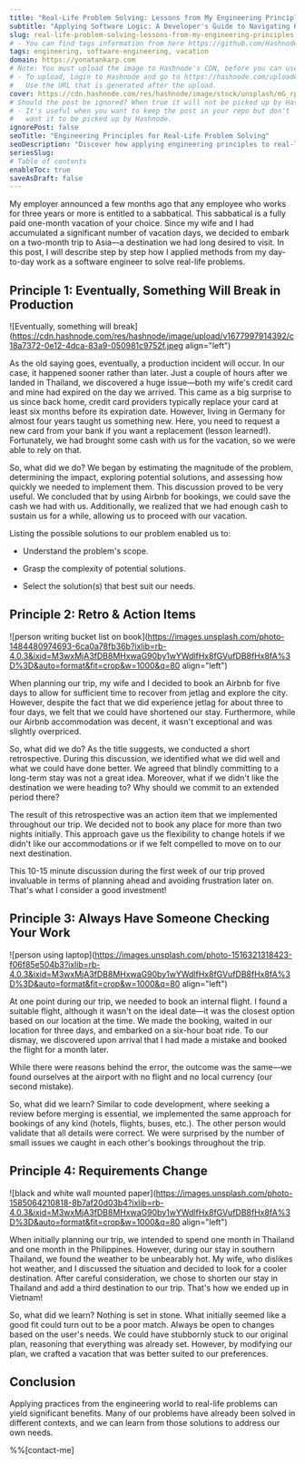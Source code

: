 ```yaml
---
title: "Real-Life Problem Solving: Lessons from My Engineering Principles"
subtitle: "Applying Software Logic: A Developer's Guide to Navigating Real-World Adventures"
slug: real-life-problem-solving-lessons-from-my-engineering-principles
# - You can find tags information from here https://github.com/Hashnode/support/blob/main/misc/tags.json
tags: engineering, software-engineering, vacation
domain: https://yonatankarp.com
# Note: You must upload the image to Hashnode's CDN, before you can use it here.
# - To upload, Login to Hashnode and go to https://hashnode.com/uploader
#   Use the URL that is generated after the upload.
cover: https://cdn.hashnode.com/res/hashnode/image/stock/unsplash/mG_rp41aYqM/upload/c005903413ae12d6b9077e52e6e2d85a.jpeg
# Should the post be ignored? When true it will not be picked up by Hashnode.
# - It's useful when you want to keep the post in your repo but don't
#   want it to be picked up by Hashnode.
ignorePost: false
seoTitle: "Engineering Principles for Real-Life Problem Solving"
seoDescription: "Discover how applying engineering principles to real-life situations can enhance problem-solving skills. Learn valuable lessons from my vacation experiences"
seriesSlug:
# Table of contents
enableToc: true
saveAsDraft: false
---
```



My employer announced a few months ago that any employee who works for three years or more is entitled to a sabbatical. This sabbatical is a fully paid one-month vacation of your choice. Since my wife and I had accumulated a significant number of vacation days, we decided to embark on a two-month trip to Asia—a destination we had long desired to visit. In this post, I will describe step by step how I applied methods from my day-to-day work as a software engineer to solve real-life problems.

## Principle 1: Eventually, Something Will Break in Production

![Eventually, something will break](https://cdn.hashnode.com/res/hashnode/image/upload/v1677997914392/c18a7372-0e12-4dca-83a9-050981c9752f.jpeg align="left")

As the old saying goes, eventually, a production incident will occur. In our case, it happened sooner rather than later. Just a couple of hours after we landed in Thailand, we discovered a huge issue—both my wife's credit card and mine had expired on the day we arrived. This came as a big surprise to us since back home, credit card providers typically replace your card at least six months before its expiration date. However, living in Germany for almost four years taught us something new. Here, you need to request a new card from your bank if you want a replacement (lesson learned!). Fortunately, we had brought some cash with us for the vacation, so we were able to rely on that.

So, what did we do? We began by estimating the magnitude of the problem, determining the impact, exploring potential solutions, and assessing how quickly we needed to implement them. This discussion proved to be very useful. We concluded that by using Airbnb for bookings, we could save the cash we had with us. Additionally, we realized that we had enough cash to sustain us for a while, allowing us to proceed with our vacation.

Listing the possible solutions to our problem enabled us to:

* Understand the problem's scope.
    
* Grasp the complexity of potential solutions.
    
* Select the solution(s) that best suit our needs.
    

## Principle 2: Retro & Action Items

![person writing bucket list on book](https://images.unsplash.com/photo-1484480974693-6ca0a78fb36b?ixlib=rb-4.0.3&ixid=M3wxMjA3fDB8MHxwaG90by1wYWdlfHx8fGVufDB8fHx8fA%3D%3D&auto=format&fit=crop&w=1000&q=80 align="left")

When planning our trip, my wife and I decided to book an Airbnb for five days to allow for sufficient time to recover from jetlag and explore the city. However, despite the fact that we did experience jetlag for about three to four days, we felt that we could have shortened our stay. Furthermore, while our Airbnb accommodation was decent, it wasn't exceptional and was slightly overpriced.

So, what did we do? As the title suggests, we conducted a short retrospective. During this discussion, we identified what we did well and what we could have done better. We agreed that blindly committing to a long-term stay was not a great idea. Moreover, what if we didn't like the destination we were heading to? Why should we commit to an extended period there?

The result of this retrospective was an action item that we implemented throughout our trip. We decided not to book any place for more than two nights initially. This approach gave us the flexibility to change hotels if we didn't like our accommodations or if we felt compelled to move on to our next destination.

This 10-15 minute discussion during the first week of our trip proved invaluable in terms of planning ahead and avoiding frustration later on. That's what I consider a good investment!

## Principle 3: Always Have Someone Checking Your Work

![person using laptop](https://images.unsplash.com/photo-1516321318423-f06f85e504b3?ixlib=rb-4.0.3&ixid=M3wxMjA3fDB8MHxwaG90by1wYWdlfHx8fGVufDB8fHx8fA%3D%3D&auto=format&fit=crop&w=1000&q=80 align="left")

At one point during our trip, we needed to book an internal flight. I found a suitable flight, although it wasn't on the ideal date—it was the closest option based on our location at the time. We made the booking, waited in our location for three days, and embarked on a six-hour boat ride. To our dismay, we discovered upon arrival that I had made a mistake and booked the flight for a month later.

While there were reasons behind the error, the outcome was the same—we found ourselves at the airport with no flight and no local currency (our second mistake).

So, what did we learn? Similar to code development, where seeking a review before merging is essential, we implemented the same approach for bookings of any kind (hotels, flights, buses, etc.). The other person would validate that all details were correct. We were surprised by the number of small issues we caught in each other's bookings throughout the trip.

## Principle 4: Requirements Change

![black and white wall mounted paper](https://images.unsplash.com/photo-1585064210818-8b7af20d03b4?ixlib=rb-4.0.3&ixid=M3wxMjA3fDB8MHxwaG90by1wYWdlfHx8fGVufDB8fHx8fA%3D%3D&auto=format&fit=crop&w=1000&q=80 align="left")

When initially planning our trip, we intended to spend one month in Thailand and one month in the Philippines. However, during our stay in southern Thailand, we found the weather to be unbearably hot. My wife, who dislikes hot weather, and I discussed the situation and decided to look for a cooler destination. After careful consideration, we chose to shorten our stay in Thailand and add a third destination to our trip. That's how we ended up in Vietnam!

So, what did we learn? Nothing is set in stone. What initially seemed like a good fit could turn out to be a poor match. Always be open to changes based on the user's needs. We could have stubbornly stuck to our original plan, reasoning that everything was already set. However, by modifying our plan, we crafted a vacation that was better suited to our preferences.

## Conclusion

Applying practices from the engineering world to real-life problems can yield significant benefits. Many of our problems have already been solved in different contexts, and we can learn from those solutions to address our own needs.

%%[contact-me]
